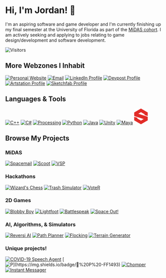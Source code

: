 # Hi, I'm Jordan! 👋

<!--
<a href="https://github.com/jordansmithsgames/jordansmithsgames">
  <img align="center" src="https://github-readme-stats.vercel.app/api/top-langs/?username=jordansmithsgames&hide=shaderlab,hlsl&theme=dracula"/>
</a>
<a href="https://github.com/jordansmithsgames/jordansmithsgames">
  <img align="center" src="https://github-readme-stats.vercel.app/api?username=jordansmithsgames&show_icons=true&line_height=27&count_private=true&theme=dracula"/>
</a>
-->

I'm an aspiring software and game developer and I'm currently finishing up my final semester at the University of Florida as part of the [MiDAS cohort](https://digitalworlds.ufl.edu/programs/ma-in-digital-arts-sciences/student-profiles/). I am actively seeking and applying to jobs relating to game design/development and software development.

![Visitors](https://visitor-badge.glitch.me/badge?page_id=jordansmithsgames/jordansmithsgames)

## More Webzones I Inhabit
[![Personal Website](https://img.icons8.com/color/50/6EA0FD/working-with-a-laptop.png)](https://www.jordansmithsgames.com/ "Personal Website")
[![Email](https://img.icons8.com/color/50/6EA0FD/gmail.png)](mailto:jordansmithsgames@gmail.com?subject=Hi%20Jordan! "Email")
[![LinkedIn Profile](https://img.icons8.com/color/50/6EA0FD/linkedin.png)](https://www.linkedin.com/in/jordansmithsgames/ "LinkedIn Profile")
[![Devpost Profile](https://img.icons8.com/color/50/6EA0FD/dev-post.png)](https://www.devpost.com/jordansmithsgames "Devpost Profile")
[![Artstation Profile](https://img.icons8.com/color/50/6EA0FD/artstation.png)](https://www.artstation.com/jordansmithsgames "Artstation Profile")
[![Sketchfab Profile](https://img.icons8.com/ios/50/6EA0FD/sketchfab.png)](https://www.sketchfab.com/jordansmithsgames "Sketchfab Profile")

## Languages & Tools
[![C++](https://img.icons8.com/color/50/000/c-plus-plus-logo.png)](https://www.cplusplus.com/)
[![C#](https://img.icons8.com/color/50/000/c-sharp-logo-2.png)](https://www.docs.microsoft.com/en-us/dotnet/csharp/)
<a href="https://www.processing.org/"><img src="https://upload.wikimedia.org/wikipedia/commons/2/2e/Processing_3_logo.png" width="50" height="50" alt="Processing"></a>
[![Python](https://img.icons8.com/color/50/000/python.png)](https://www.python.org/)
[![Java](https://img.icons8.com/color/50/000/java.png)](https://www.java.com/en/)
[![Unity](https://img.icons8.com/ios-filled/50/000/unity.png)](https://www.unity.com/)
[![Maya](https://img.icons8.com/color/50/000/autodesk-maya.png)](https://www.autodesk.com/products/maya/overview?term=1-YEAR&support=null)
<a href="https://www.substance3d.com/products/substance-painter/"><img src="/images/SUBSTANCE_ICON.png" width="43.5" height="50" alt="Substance Painter"></a>

## Browse My Projects
<!--
### For Virtuix!
[![Virtuix](https://img.shields.io/badge/🥽%20Virtuix%20-006400)](https://github.com/jordansmithsgames/Virtuix)
### In Progress
[![VRobot](https://img.shields.io/badge/🤖%20VRobot%20-FF0)](https://github.com/jordansmithsgames/VRobot) 
[![VCP](https://img.shields.io/badge/🦷%20VCP%20-FF0)](https://github.com/jordansmithsgames/VCP)
-->

### MiDAS
[![Spacemail](https://img.shields.io/badge/🚀%20Spacemail%20-800000)](https://github.com/jordansmithsgames/Spacemail)
[![Scoot](https://img.shields.io/badge/🛵%20Scoot%20-800000)](https://github.com/jordansmithsgames/Scoot)
[![VSP](https://img.shields.io/badge/💬%20VSP%20-800000)](https://github.com/jordansmithsgames/VSP)

### Hackathons
[![Wizard's Chess](https://img.shields.io/badge/🧙%20Wizard's%20Chess%20-191970)](https://github.com/jordansmithsgames/WizardsChess)
[![Trash Simulator](https://img.shields.io/badge/🥤%20Trash%20Simulator%20-191970)](https://github.com/jordansmithsgames/TrashSimulator)
[![VoteR](https://img.shields.io/badge/📮%20VoteR%20-191970)](https://github.com/jordansmithsgames/VoteR)

<!--
### Android Apps
[![Triforce Runner](https://img.shields.io/badge/🏃%20Triforce%20Runner%20-006400)](https://github.com/jordansmithsgames/TriforceRunner)
[![RupeeCatch](https://img.shields.io/badge/💰%20Rupee%20Catch%20-006400)](https://github.com/jordansmithsgames/RupeeCatch)
[![Weather Watch](https://img.shields.io/badge/❄️Weather%20Watch%20-006400)](https://github.com/jordansmithsgames/WeatherWatch)
[![A Link to the Past GPS App](https://img.shields.io/badge/🌎%20A%20Link%20to%20the%20Past%20GPS%20App%20-006400)](https://github.com/jordansmithsgames/ALTTPGPSApp)
[![Unit Converter App](https://img.shields.io/badge/📏%20Unit%20Converter%20App%20-006400)](https://github.com/jordansmithsgames/UnitConverterApp)
-->

### 2D Games
[![Blobby Boy](https://img.shields.io/badge/⚫%20Blobby%20Boy%20-000000)](https://github.com/jordansmithsgames/BlobbyBoy)
[![Lightfoot](https://img.shields.io/badge/✨%20Lightfoot%20-000000)](https://github.com/jordansmithsgames/Lightfoot)
[![Battlespeak](https://img.shields.io/badge/⚓%20Battlespeak%20-000000)](https://github.com/jordansmithsgames/Battlespeak)
[![Space Out!](https://img.shields.io/badge/🛸%20Space%20Out!%20-000000)](https://github.com/jordansmithsgames/SpaceOut)
  
### AI, Algorithms, & Simulators
[![Reversi AI](https://img.shields.io/badge/🔮%20Reversi%20AI%20-800080)](https://github.com/jordansmithsgames/ReversiAI)
[![Path Planner](https://img.shields.io/badge/🧭%20Path%20Planner%20-800080)](https://github.com/jordansmithsgames/PathPlanner)
[![Flocking](https://img.shields.io/badge/🐦%20Flocking%20-800080)](https://github.com/jordansmithsgames/Flocking) <!--[![Robocode](https://img.shields.io/badge/🥊%20Robocode%20-800080)](https://github.com/jordansmithsgames/Robocode) -->
[![Terrain Generator](https://img.shields.io/badge/🗻%20Terrain%20Generator%20-800080)](https://github.com/jordansmithsgames/TerrainGenerator)
<!--[![Page Rank](https://img.shields.io/badge/🥇%20Page%20Rank%20-800080)](https://github.com/jordansmithsgames/PageRank)-->
  
### Unique projects!
[![COVID-19 Speech Agent](https://img.shields.io/badge/🦠%20COVID--19%20Speech%20Agent%20-FF1493)](https://github.com/jordansmithsgames/COVID19SpeechAgent)
[![$P](https://img.shields.io/badge/👋%20$P%20-FF1493)](https://github.com/jordansmithsgames/PDollar)
[![Chomper](https://img.shields.io/badge/🐊%20Chomper%20-FF1493)](https://github.com/Team-7C/Concessions-App)
[![Instant Messager](https://img.shields.io/badge/🔒%20Instant%20Messenger%20-FF1493)](https://github.com/jordansmithsgames/InstantMessenger)
